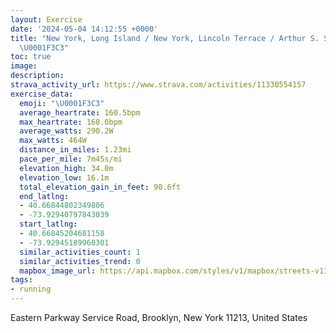 ```yaml
---
layout: Exercise
date: '2024-05-04 14:12:55 +0000'
title: "New York, Long Island / New York, Lincoln Terrace / Arthur S. Somers Park
  \U0001F3C3"
toc: true
image:
description:
strava_activity_url: https://www.strava.com/activities/11330554157
exercise_data:
  emoji: "\U0001F3C3"
  average_heartrate: 160.5bpm
  max_heartrate: 168.0bpm
  average_watts: 290.2W
  max_watts: 464W
  distance_in_miles: 1.23mi
  pace_per_mile: 7m45s/mi
  elevation_high: 34.0m
  elevation_low: 16.1m
  total_elevation_gain_in_feet: 90.6ft
  end_latlng:
  - 40.66844802349806
  - -73.92940797843039
  start_latlng:
  - 40.66845204681158
  - -73.92945189960301
  similar_activities_count: 1
  similar_activities_trend: 0
  mapbox_image_url: https://api.mapbox.com/styles/v1/mapbox/streets-v11/static/path-5+787af2-1.0(a%7CewFn_fbMjAD%5CFDJDb%40JXHFHBJ%3FFGDM%40Q%3FoBH%7BEAs%40EGE%3FM%3Fq%40Ny%40EWDOHGR%40jAQ%7C%40O%60%40m%40v%40Mh%40Ej%40I%5EMPOFCMNuG%40qADwABKBCPCdHVb%40HnAD%5CFPDNJ%5Cv%40%5ChAfArCj%40nBHb%40BVCTELOJQ%40eAGeBEaCKeCI),pin-s-s+e5b22e(-73.92776,40.66769),pin-s-f+89ae00(-73.92843,40.667210000000004)/auto/800x800?access_token=pk.eyJ1Ijoiam9zaGJlY2ttYW4iLCJhIjoiY205eWR2aDd1MWZ6djJrbXc4a3M0bWZleiJ9.XiG9OWkNcZk2QzjJbxLB4A
tags:
- running
---
```




Eastern Parkway Service Road, Brooklyn, New York 11213, United States
